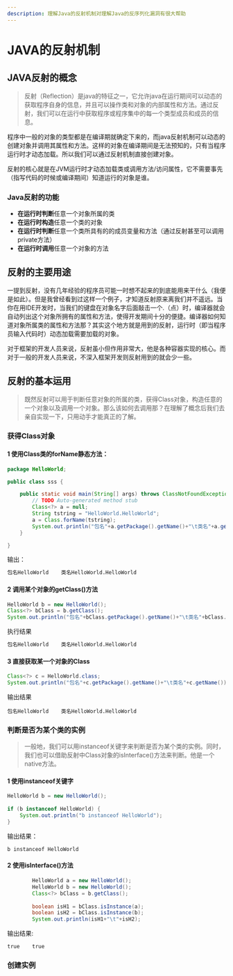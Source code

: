 ```yaml
---
description: 理解Java的反射机制对理解Java的反序列化漏洞有很大帮助
---
```


# JAVA的反射机制

## JAVA反射的概念

> 反射（Reflection）是java的特征之一，它允许java在运行期间可以动态的获取程序自身的信息，并且可以操作类和对象的内部属性和方法。通过反射，我们可以在运行中获取程序或程序集中的每一个类型成员和成员的信息。

程序中一般的对象的类型都是在编译期就确定下来的，而java反射机制可以动态的创建对象并调用其属性和方法。这样的对象在编译期间是无法预知的，只有当程序运行时才动态加载。所以我们可以通过反射机制直接创建对象。

反射的核心就是在JVM运行时才动态加载类或调用方法/访问属性，它不需要事先（指写代码的时候或编译期间）知道运行的对象是谁。

### Java反射的功能

* **在运行时判断**任意一个对象所属的类
* **在运行时构造**任意一个类的对象
* **在运行时判断**任意一个类所具有的的成员变量和方法（通过反射甚至可以调用private方法）
* **在运行时调用**任意一个对象的方法

## 反射的主要用途

一提到反射，没有几年经验的程序员可能一时想不起来的到底能用来干什么（我便是如此）。但是我曾经看到过这样一个例子，才知道反射原来离我们并不遥远。当你在用IDE开发时，当我们的键盘在对象名字后面敲击一个.（点）时，编译器就会自动列出这个对象所拥有的属性和方法，使得开发期间十分的便捷。编译器如何知道对象所属类的属性和方法那？其实这个地方就是用到的反射，运行时（即当程序员输入代码时）动态加载需要加载的对象。

对于框架的开发人员来说，反射虽小但作用非常大，他是各种容器实现的核心。而对于一般的开发人员来说，不深入框架开发则反射用到的就会少一些。

## 反射的基本运用

> 既然反射可以用于判断任意对象的所属的类，获得Class对象，构造任意的一个对象以及调用一个对象。那么该如何去调用那？在理解了概念后我们去亲自实现一下，只用动手才能真正的了解。

### 获得Class对象

#### 1 使用Class类的forName静态方法：

```java
package HelloWorld;

public class sss {

	public static void main(String[] args) throws ClassNotFoundException {
		// TODO Auto-generated method stub
		Class<?> a = null;
		String tstring = "HelloWorld.HelloWorld";
		a = Class.forName(tstring);
		System.out.println("包名"+a.getPackage().getName()+"\t类名"+a.getName());
	}

}
```

输出：

```bash
包名HelloWorld	类名HelloWorld.HelloWorld
```

#### 2 调用某个对象的getClass\(\)方法

```java
HelloWorld b = new HelloWorld();
Class<?> bClass = b.getClass();
System.out.println("包名"+bClass.getPackage().getName()+"\t类名"+bClass.getName());
```

执行结果

```bash
包名HelloWorld	类名HelloWorld.HelloWorld
```

#### 3 直接获取某一个对象的Class

```java
Class<?> c = HelloWorld.class;
System.out.println("包名"+c.getPackage().getName()+"\t类名"+c.getName());
```

输出结果

```text
包名HelloWorld	类名HelloWorld.HelloWorld
```

### 判断是否为某个类的实例

> 一般地，我们可以用instanceof关键字来判断是否为某个类的实例。同时，我们也可以借助反射中Class对象的isInterface\(\)方法来判断。他是一个native方法。

#### 1 使用instanceof关键字

```java
HelloWorld b = new HelloWorld();
		
if (b instanceof HelloWorld) {
	System.out.println("b instanceof HelloWorld");
}
```

输出结果：

```text
b instanceof HelloWorld
```

#### 2 使用isInterface\(\)方法

```java
		HelloWorld a = new HelloWorld(); 
		HelloWorld b = new HelloWorld();
		Class<?> bClass = b.getClass();
		
		boolean isH1 = bClass.isInstance(a);
		boolean isH2 = bClass.isInstance(b);
		System.out.println(isH1+"\t"+isH2);
```

输出结果:

```text
true	true
```

### 创建实例



